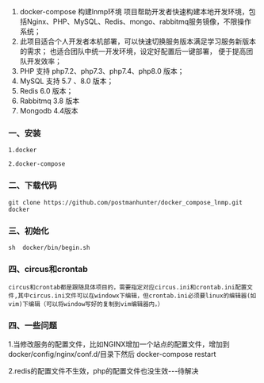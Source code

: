 1. docker-compose 构建lnmp环境 项目帮助开发者快速构建本地开发环境，包括Nginx、PHP、MySQL、Redis、mongo、rabbitmq服务镜像，不限操作系统；
2. 此项目适合个人开发者本机部署，可以快速切换服务版本满足学习服务新版本的需求； 也适合团队中统一开发环境，设定好配置后一键部署， 便于提高团队开发效率；
2. PHP 支持 php7.2、php7.3、php7.4、php8.0 版本；
3. MySQL 支持 5.7 、8.0 版本；
4. Redis 6.0 版本；
5. Rabbitmq 3.8 版本
6. Mongodb 4.4版本

### 一、安装

```
1.docker

2.docker-compose

```

### 二、下载代码

```
git clone https://github.com/postmanhunter/docker_compose_lnmp.git docker

```
### 三、初始化

```
sh  docker/bin/begin.sh

```
### 四、circus和crontab

```
circus和crontab都是跟随具体项目的，需要指定对应circus.ini和crontab.ini配置文件,其中circus.ini文件可以在windowx下编辑，但crontab.ini必须要linux的编辑器(如vim)下编辑（可以将window写好的复制到vim编辑器内，）
```
### 四、一些问题
1.当修改服务的配置文件，比如NGINX增加一个站点的配置文件，增加到docker/config/nginx/conf.d/目录下然后  docker-compose restart

2.redis的配置文件不生效，php的配置文件也没生效---待解决

